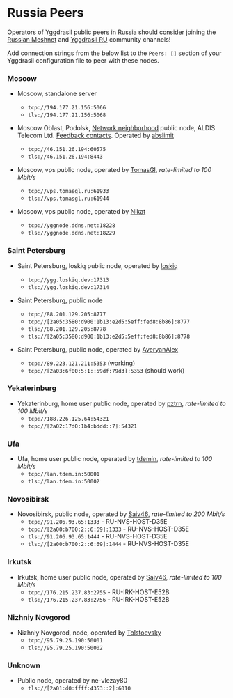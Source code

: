 # Russia Peers

Operators of Yggdrasil public peers in Russia should consider joining the [Russian Meshnet](https://github.com/russian-meshnet/meshnet-chat-agenda/blob/master/README.md#чаты-и-мосты-в-разных-сетях) and [Yggdrasil RU](https://t.me/Yggdrasil_ru) community channels!

Add connection strings from the below list to the `Peers: []` section of your Yggdrasil configuration file to peer with these nodes.

### Moscow
* Moscow, standalone server
  * `tcp://194.177.21.156:5066`
  * `tls://194.177.21.156:5068`
  
* Moscow Oblast, Podolsk, [Network neighborhood](https://netwhood.online/) public node, ALDIS Telecom Ltd. [Feedback contacts](http://netwhood.online/feedback/). Operated by [abslimit](https://mstdn.netwhood.online/@abslimit)
  * `tcp://46.151.26.194:60575`
  * `tls://46.151.26.194:8443`
  
* Moscow, vps public node, operated by [TomasGl](https://vk.com/tmsconsole), *rate-limited to 100 Mbit/s*
  * `tcp://vps.tomasgl.ru:61933`
  * `tls://vps.tomasgl.ru:61944`

* Moscow, vps public node, operated by [Nikat](https://t.me/nikat_meh)
  * `tcp://yggnode.ddns.net:18228`
  * `tls://yggnode.ddns.net:18229`
  
  
### Saint Petersburg
* Saint Petersburg, loskiq public node, operated by [loskiq](https://loskiq.com)
  * `tcp://ygg.loskiq.dev:17313`
  * `tls://ygg.loskiq.dev:17314`

* Saint Petersburg, public node
  * `tcp://88.201.129.205:8777`
  * `tcp://[2a05:3580:d900:1b13:e2d5:5eff:fed8:8b86]:8777`
  * `tls://88.201.129.205:8778`
  * `tls://[2a05:3580:d900:1b13:e2d5:5eff:fed8:8b86]:8778`

* Saint Petersburg, public node, operated by [AveryanAlex](https://t.me/averyanalex)
  * `tcp://89.223.121.211:5353` (working)
  * `tcp://[2a03:6f00:5:1::59df:79d3]:5353` (should work)
  
  
### Yekaterinburg
* Yekaterinburg, home user public node, operated by [pztrn](https://pztrn.name), *rate-limited to 100 Mbit/s*
  * `tcp://188.226.125.64:54321`
  * `tcp://[2a02:17d0:1b4:bddd::7]:54321`
  
  
### Ufa
* Ufa, home user public node, operated by [tdemin](https://tdem.in), *rate-limited to 100 Mbit/s*
  * `tcp://lan.tdem.in:50001`
  * `tls://lan.tdem.in:50002`
  
  
### Novosibirsk
* Novosibirsk, public node, operated by [Saiv46](https://t.me/Saiv46), *rate-limited to 200 Mbit/s*
  * `tcp://91.206.93.65:1333` - RU-NVS-HOST-D35E
  * `tcp://[2a00:b700:2::6:69]:1333` - RU-NVS-HOST-D35E
  * `tls://91.206.93.65:1444` - RU-NVS-HOST-D35E
  * `tls://[2a00:b700:2::6:69]:1444` - RU-NVS-HOST-D35E


### Irkutsk
* Irkutsk, home user public node, operated by [Saiv46](https://t.me/Saiv46), *rate-limited to 100 Mbit/s*
  * `tcp://176.215.237.83:2755` - RU-IRK-HOST-E52B
  * `tls://176.215.237.83:2756` - RU-IRK-HOST-E52B


### Nizhniy Novgorod 
* Nizhniy Novgorod, node, operated by [Tolstoevsky](https://tolstoevsky.ml)
  * `tcp://95.79.25.190:50001`
  * `tls://95.79.25.190:50002`
  
  
### Unknown
* Public node, operated by ne-vlezay80
  * `tls://[2a01:d0:ffff:4353::2]:6010`
